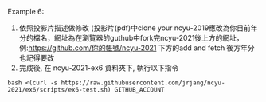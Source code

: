 Example 6:

1. 依照投影片描述做修改
(投影片(pdf)中clone your ncyu-2019應改為你目前年分的檔名，網址為在瀏覽器的guthub中fork完ncyu-2021後上方的網址，例:https://github.com/你的帳號/ncyu-2021
下方的add and fetch 後方年分也記得要改
2. 完成後, 在 ncyu-2021-ex6 資料夾下, 執行以下指令

```
bash <(curl -s https://raw.githubusercontent.com/jrjang/ncyu-2021/ex6/scripts/ex6-test.sh) GITHUB_ACCOUNT
```
